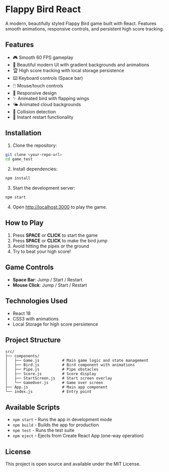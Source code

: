 # Flappy Bird React

A modern, beautifully styled Flappy Bird game built with React. Features smooth animations, responsive controls, and persistent high score tracking.

## Features

- 🎮 Smooth 60 FPS gameplay
- 🎨 Beautiful modern UI with gradient backgrounds and animations
- 🏆 High score tracking with local storage persistence
- ⌨️ Keyboard controls (Space bar)
- 🖱️ Mouse/touch controls
- 📱 Responsive design
- ✨ Animated bird with flapping wings
- 🌤️ Animated cloud backgrounds
- 🎯 Collision detection
- 🔄 Instant restart functionality

## Installation

1. Clone the repository:
```bash
git clone <your-repo-url>
cd game_test
```

2. Install dependencies:
```bash
npm install
```

3. Start the development server:
```bash
npm start
```

4. Open [http://localhost:3000](http://localhost:3000) to play the game.

## How to Play

1. Press **SPACE** or **CLICK** to start the game
2. Press **SPACE** or **CLICK** to make the bird jump
3. Avoid hitting the pipes or the ground
4. Try to beat your high score!

## Game Controls

- **Space Bar**: Jump / Start / Restart
- **Mouse Click**: Jump / Start / Restart

## Technologies Used

- React 18
- CSS3 with animations
- Local Storage for high score persistence

## Project Structure

```
src/
├── components/
│   ├── Game.js          # Main game logic and state management
│   ├── Bird.js          # Bird component with animations
│   ├── Pipe.js          # Pipe obstacles
│   ├── Score.js         # Score display
│   ├── StartScreen.js   # Start screen overlay
│   └── GameOver.js      # Game over screen
├── App.js               # Main app component
└── index.js             # Entry point
```

## Available Scripts

- `npm start` - Runs the app in development mode
- `npm build` - Builds the app for production
- `npm test` - Runs the test suite
- `npm eject` - Ejects from Create React App (one-way operation)

## License

This project is open source and available under the MIT License.